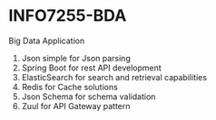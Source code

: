 # INFO7255-BDA
Big Data Application
1. Json simple for Json parsing
2. Spring Boot for rest API development
3. ElasticSearch for search and retrieval capabilities
4. Redis for Cache solutions
5. Json Schema for schema validation
6. Zuul for API Gateway pattern
